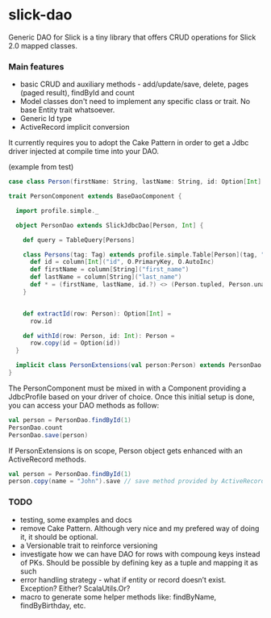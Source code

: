 # slick-dao

Generic DAO for Slick is a tiny library that offers CRUD operations for Slick 2.0 mapped classes.

### Main features
- basic CRUD and auxiliary methods - add/update/save, delete, pages (paged result), findById and count
- Model classes don't need to implement any specific class or trait. No base Entity trait whatsoever. 
- Generic Id type
- ActiveRecord implicit conversion


It currently requires you to adopt the Cake Pattern in order to get a Jdbc driver injected at compile time into your DAO. 

(example from test)
```scala
case class Person(firstName: String, lastName: String, id: Option[Int] = None)

trait PersonComponent extends BaseDaoComponent {

  import profile.simple._

  object PersonDao extends SlickJdbcDao[Person, Int] {

    def query = TableQuery[Persons]

    class Persons(tag: Tag) extends profile.simple.Table[Person](tag, "person") with IdentifiableTable[Int] {
      def id = column[Int]("id", O.PrimaryKey, O.AutoInc)
      def firstName = column[String]("first_name")
      def lastName = column[String]("last_name")
      def * = (firstName, lastName, id.?) <> (Person.tupled, Person.unapply)
    }


    def extractId(row: Person): Option[Int] =
      row.id

    def withId(row: Person, id: Int): Person =
      row.copy(id = Option(id))
  }

  implicit class PersonExtensions(val person:Person) extends PersonDao.ActiveRecord(person)
}
```

The PersonComponent must be mixed in with a Component providing a JdbcProfile based on your driver of choice. Once this initial setup is done, you can access your DAO methods as follow:

```scala
val person = PersonDao.findById(1)
PersonDao.count
PersonDao.save(person)
```
If PersonExtensions is on scope, Person object gets enhanced with an ActiveRecord methods.
```scala
val person = PersonDao.findById(1)
person.copy(name = "John").save // save method provided by ActiveRecord implicit conversion
```



### TODO

- testing, some examples and docs
- remove Cake Pattern. Although very nice and my prefered way of doing it, it should be optional. 
- a Versionable trait to reinforce versioning
- investigate how we can have DAO for rows with compoung keys instead of PKs. Should be possible by defining key as a tuple and mapping it as such
- error handling strategy - what if entity or record doesn’t exist. Exception? Either? ScalaUtils.Or? 
- macro to generate some helper methods like: findByName, findByBirthday, etc. 